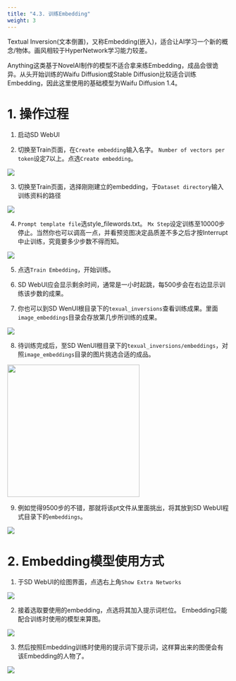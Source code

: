 ```yaml
---
title: "4.3. 训练Embedding"
weight: 3
---
```


Textual Inversion(文本倒置)，又称Embedding(嵌入)，适合让AI学习一个新的概念/物体。画风相较于HyperNetwork学习能力较差。

Anything这类基于NovelAI制作的模型不适合拿来练Embedding，成品会很诡异。从头开始训练的Waifu Diffusion或Stable Diffusion比较适合训练Embedding，因此这里使用的基础模型为Waifu Diffusion 1.4。


# 1. 操作过程

1. 启动SD WebUI

2. 切换至Train页面，在`Create embedding`输入名字。 `Number of vectors per token`设定7以上。点选`Create embedding`。

![](../../../images/AJGhKGD.avif)

3. 切换至Train页面，选择刚刚建立的embedding，于`Dataset directory`输入训练资料的路径

![](../../../images/L72fSWj.avif)

4. `Prompt template file`选style_filewords.txt。 `Mx Step`设定训练至10000步停止。当然你也可以调高一点，并看预览图决定品质差不多之后才按Interrupt中止训练，究竟要多少步数不得而知。

![](../../../images/acSmZHm.avif)

5. 点选`Train Embedding`，开始训练。

6. SD WebUI应会显示剩余时间，通常是一小时起跳，每500步会在右边显示训练该步数的成果。

7. 你也可以到SD WenUI根目录下的`texual_inversions`查看训练成果。里面`image_embeddings`目录会存放第几步所训练的成果。

![](../../../images/IZZLOD1.avif)

8. 待训练完成后，至SD WenUI根目录下的`texual_inversions/embeddings`，对照`image_embeddings`目录的图片挑选合适的成品。

<img src=../../../images/7mBAcYm.avif width=300>

9. 例如觉得9500步的不错，那就将该pt文件从里面挑出，将其放到SD WebUI程式目录下的`embeddings`。

![](../../../images/ts3gqY7.avif)


# 2. Embedding模型使用方式

1. 于SD WebUI的绘图界面，点选右上角`Show Extra Networks`

![](../../../images/wgXGW1a.avif)

2. 接着选取要使用的embedding，点选将其加入提示词栏位。 Embedding只能配合训练时使用的模型来算图。

![](../../../images/vRqzVQp.avif)

3. 然后按照Embedding训练时使用的提示词下提示词，这样算出来的图便会有该Embedding的人物了。

![](../../../images/4Vch9zC.avif)

